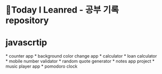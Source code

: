 # 📖Today I Leanred - 공부 기록 repository

# javascrtip
<detail>
 * counter app
 * background color change app
 * calculator
 * loan calculator
 * mobile number validator
 * random quote generator
 * notes app project
 * music player app
 * pomodoro clock
 </detail>